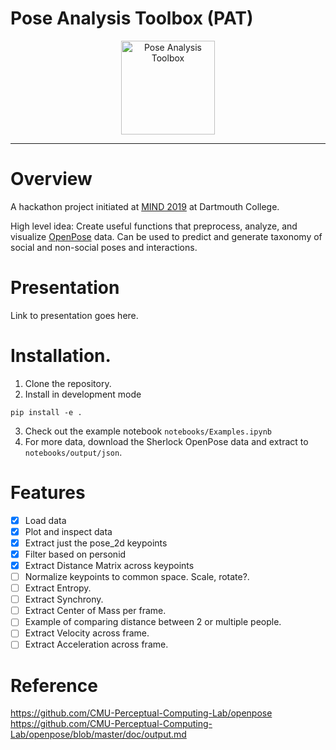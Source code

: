 # Pose Analysis Toolbox (PAT)
<div align="center">
<img src="assets/pat.jpg"
     alt="Pose Analysis Toolbox"
     style="align: center; width: 150px;" />
</div>

-----------------

# Overview
A hackathon project initiated at [MIND 2019](http://mindsummerschool.org/) at Dartmouth College.

High level idea: Create useful functions that preprocess, analyze, and visualize [OpenPose](https://github.com/CMU-Perceptual-Computing-Lab/openpose) data. Can be used to predict and generate taxonomy of social and non-social poses and interactions.  

# Presentation
Link to presentation goes here.

# Installation.
1. Clone the repository.
2. Install in development mode
```
pip install -e .
```
3. Check out the example notebook `notebooks/Examples.ipynb`
4. For more data, download the Sherlock OpenPose data and extract to `notebooks/output/json`.

# Features
- [x] Load data
- [x] Plot and inspect data
- [x] Extract just the pose_2d keypoints
- [x] Filter based on personid
- [x] Extract Distance Matrix across keypoints
- [ ] Normalize keypoints to common space. Scale, rotate?.
- [ ] Extract Entropy.
- [ ] Extract Synchrony.
- [ ] Extract Center of Mass per frame.
- [ ] Example of comparing distance between 2 or multiple people.
- [ ] Extract Velocity across frame.
- [ ] Extract Acceleration across frame.

# Reference
https://github.com/CMU-Perceptual-Computing-Lab/openpose  
https://github.com/CMU-Perceptual-Computing-Lab/openpose/blob/master/doc/output.md
